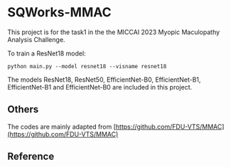 # SQWorks-MMAC
This project is for the task1 in the the MICCAI 2023 Myopic Maculopathy Analysis Challenge.

To train a ResNet18 model:
```
python main.py --model resnet18 --visname resnet18
```
The models ResNet18, ResNet50, EfficientNet-B0, EfficientNet-B1, EfficientNet-B1 and EfficientNet-B0 are included in this project.
## Others
The codes are mainly adapted from [https://github.com/FDU-VTS/MMAC](https://github.com/FDU-VTS/MMAC)
## Reference

